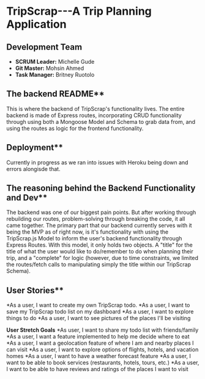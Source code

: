 # TripScrap---A Trip Planning Application

## Development Team

- **SCRUM Leader:** Michelle Gude
- **Git Master:** Mohsin Ahmed
- **Task Manager:** Britney Ruotolo

## The backend README\*\*

This is where the backend of TripScrap's functionality lives. The entire backend is made of Express routes, incorporating CRUD functionality through using both a Mongoose Model and Schema to grab data from, and using the routes as logic for the frontend functionality.

## Deployment\*\*

Currently in progress as we ran into issues with Heroku being down and errors alongisde that.

## The reasoning behind the Backend Functionality and Dev\*\*

The backend was one of our biggest pain points. But after working through rebuilding our routes, problem-solving through breaking the code, it all came together. The primary part that our backend currently serves with it being the MVP as of right now, is it's functionality with using the TripScrap.js Model to inform the user's backend functionality through Express Routes. With this model, it only holds two objects. A "title" for the title of what the user would like to do/remember to do when planning their trip, and a "complete" for logic (however, due to time constraints, we limited the routes/fetch calls to manipulating simply the title within our TripScrap Schema).

## User Stories\*\*

*As a user, I want to create my own TripScrap todo.
*As a user, I want to save my TripScrap todo list on my dashboard
*As a user, I want to explore things to do
*As a user, I want to see pictures of the places I'll be visiting

**User Stretch Goals**
*As user, I want to share my todo list with friends/family
*As a user, I want a feature implemented to help me decide where to eat
*As a user, I want a geolocation feature of where I am and nearby places I can visit
*As a user, I want to explore options of flights, hotels, and vacation homes
*As a user, I want to have a weather forecast feature
*As a user, I want to be able to book services (restaurants, hotels, tours, etc.)
\*As a user, I want to be able to have reviews and ratings of the places I want to visit
